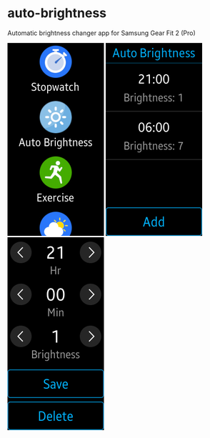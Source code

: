 # auto-brightness
Automatic brightness changer app for Samsung Gear Fit 2 (Pro)

![Screenshot 1](https://github.com/wolandmaster/auto-brightness/raw/master/images/screenshot-1.jpg)
![Screenshot 2](https://github.com/wolandmaster/auto-brightness/raw/master/images/screenshot-2.jpg)
![Screenshot 3](https://github.com/wolandmaster/auto-brightness/raw/master/images/screenshot-3.jpg)
